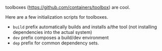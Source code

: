 toolboxes (https://github.com/containers/toolbox) are cool.

Here are a few initialization scripts for toolboxes.

* `build` prefix automatically builds and installs a/the tool (not installing dependencies into the actual system)
* `dev` prefix composes a build/dev environment
* `dep` prefix for common dependency sets.

